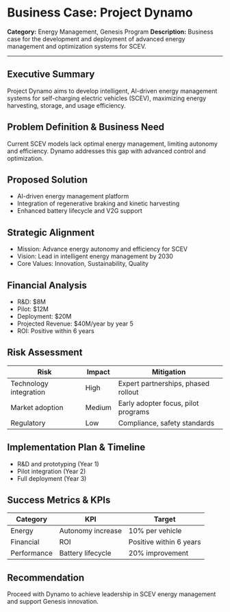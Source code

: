 # Business Case: Project Dynamo

**Category:** Energy Management, Genesis Program
**Description:** Business case for the development and deployment of advanced energy management and optimization systems for SCEV.

---

## Executive Summary
Project Dynamo aims to develop intelligent, AI-driven energy management systems for self-charging electric vehicles (SCEV), maximizing energy harvesting, storage, and usage efficiency.

## Problem Definition & Business Need
Current SCEV models lack optimal energy management, limiting autonomy and efficiency. Dynamo addresses this gap with advanced control and optimization.

## Proposed Solution
- AI-driven energy management platform
- Integration of regenerative braking and kinetic harvesting
- Enhanced battery lifecycle and V2G support

## Strategic Alignment
- Mission: Advance energy autonomy and efficiency for SCEV
- Vision: Lead in intelligent energy management by 2030
- Core Values: Innovation, Sustainability, Quality

## Financial Analysis
- R&D: $8M
- Pilot: $12M
- Deployment: $20M
- Projected Revenue: $40M/year by year 5
- ROI: Positive within 6 years

## Risk Assessment
| Risk | Impact | Mitigation |
|---|---|---|
| Technology integration | High | Expert partnerships, phased rollout |
| Market adoption | Medium | Early adopter focus, pilot programs |
| Regulatory | Low | Compliance, safety standards |

## Implementation Plan & Timeline
- R&D and prototyping (Year 1)
- Pilot integration (Year 2)
- Full deployment (Year 3)

## Success Metrics & KPIs
| Category | KPI | Target |
|---|---|---|
| Energy | Autonomy increase | 10% per vehicle |
| Financial | ROI | Positive within 6 years |
| Performance | Battery lifecycle | 20% improvement |

## Recommendation
Proceed with Dynamo to achieve leadership in SCEV energy management and support Genesis innovation.
